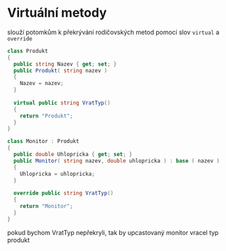 # Virtuální metody
slouží potomkům k překrývání rodičovských metod pomocí slov `virtual` a `override`
```c#
class Produkt
{
  public string Nazev { get; set; }
  public Produkt( string nazev )
  {
    Nazev = nazev;
  }
  
  virtual public string VratTyp()
  {
    return "Produkt";
  }
}

class Monitor : Produkt
{
  public double Uhlopricka { get; set; }
  public Monitor( string nazev, double uhlopricka ) : base ( nazev )
  {
    Uhlopricka = uhlopricka;
  }
  
  override public string VratTyp()
  {
    return "Monitor";
  }
}
```
pokud bychom VratTyp nepřekryli, tak by upcastovaný monitor vracel typ produkt

